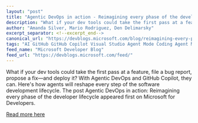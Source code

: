 ```yaml
---
layout: "post"
title: "Agentic DevOps in action - Reimagining every phase of the developer lifecycle"
description: "What if your dev tools could take the first pass at a feature, file a bug report, propose a fix—and ..."
author: "Amanda Silver, Mario Rodriguez, Den Delimarsky"
excerpt_separator: <!--excerpt_end-->
canonical_url: "https://devblogs.microsoft.com/blog/reimagining-every-phase-of-the-developer-lifecycle"
tags: "AI GitHub GitHub Copilot Visual Studio Agent Mode Coding Agent MCP SRE Agent Microsoft"
feed_name: "Microsoft Developer Blog"
feed_url: "https://devblogs.microsoft.com/feed/"
---
```


What if your dev tools could take the first pass at a feature, file a bug report, propose a fix—and deploy it? With Agentic DevOps and GitHub Copilot, they can. Here's how agents will reshape every step of the software development lifecycle.<!--excerpt_end-->
The post Agentic DevOps in action: Reimagining every phase of the developer lifecycle appeared first on Microsoft for Developers.

[Read more here](https://devblogs.microsoft.com/blog/reimagining-every-phase-of-the-developer-lifecycle)
